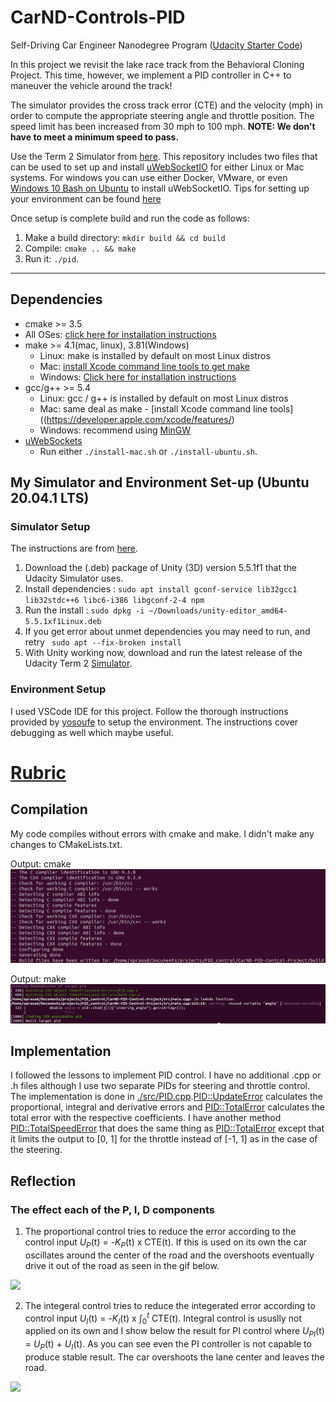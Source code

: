 # CarND-Controls-PID

Self-Driving Car Engineer Nanodegree Program ([Udacity Starter Code](https://github.com/udacity/CarND-PID-Control-Project))

In this project we revisit the lake race track from the Behavioral Cloning Project. This time, however, we implement a PID controller in C++ to maneuver the vehicle around the track!

The simulator provides the cross track error (CTE) and the velocity (mph) in order to compute the appropriate steering angle and throttle position. The speed limit has been increased from 30 mph to 100 mph. **NOTE: We don't have to meet a minimum speed to pass.**

Use the Term 2 Simulator from [here](https://github.com/udacity/self-driving-car-sim/releases). This repository includes two files that can be used to set up and install [uWebSocketIO](https://github.com/uWebSockets/uWebSockets) for either Linux or Mac systems. For windows you can use either Docker, VMware, or even [Windows 10 Bash on Ubuntu](https://www.howtogeek.com/249966/how-to-install-and-use-the-linux-bash-shell-on-windows-10/) to install uWebSocketIO. Tips for setting up your environment can be found [here](https://classroom.udacity.com/nanodegrees/nd013/parts/40f38239-66b6-46ec-ae68-03afd8a601c8/modules/0949fca6-b379-42af-a919-ee50aa304e6a/lessons/f758c44c-5e40-4e01-93b5-1a82aa4e044f/concepts/23d376c7-0195-4276-bdf0-e02f1f3c665d)


Once setup is complete build and run the code as follows:

1. Make a build directory: `mkdir build && cd build`
2. Compile: `cmake .. && make`
3. Run it: `./pid`. 

---

## Dependencies

* cmake >= 3.5
 * All OSes: [click here for installation instructions](https://cmake.org/install/)
* make >= 4.1(mac, linux), 3.81(Windows)
  * Linux: make is installed by default on most Linux distros
  * Mac: [install Xcode command line tools to get make](https://developer.apple.com/xcode/features/)
  * Windows: [Click here for installation instructions](http://gnuwin32.sourceforge.net/packages/make.htm)
* gcc/g++ >= 5.4
  * Linux: gcc / g++ is installed by default on most Linux distros
  * Mac: same deal as make - [install Xcode command line tools]((https://developer.apple.com/xcode/features/)
  * Windows: recommend using [MinGW](http://www.mingw.org/)
* [uWebSockets](https://github.com/uWebSockets/uWebSockets)
  * Run either `./install-mac.sh` or `./install-ubuntu.sh`.

## My Simulator and Environment Set-up (Ubuntu 20.04.1 LTS)

### Simulator Setup

The instructions are from [here](https://medium.com/@kaigo/how-to-install-udacitys-self-driving-car-simulator-on-ubuntu-20-04-14331806d6dd).

1. Download the (.deb) package of Unity (3D) version 5.5.1f1 that the Udacity Simulator uses. 
2. Install dependencies : `sudo apt install gconf-service lib32gcc1 lib32stdc++6 libc6-i386 libgconf-2-4 npm`
3. Run the install : `sudo dpkg -i ~/Downloads/unity-editor_amd64-5.5.1xf1Linux.deb`
4. If you get error about unmet dependencies you may need to run, and retry ` sudo apt --fix-broken install` 
5. With Unity working now, download and run the latest release of the Udacity Term 2 [Simulator](https://github.com/udacity/self-driving-car-sim/releases). 

### Environment Setup

I used VSCode IDE for this project. Follow the thorough instructions provided by [yosoufe](https://gist.github.com/yosoufe/dd37284b7319c484dd77e42947fc82b7) to setup the environment. The instructions cover debugging as well which maybe useful.


# [Rubric](https://review.udacity.com/#!/rubrics/1972/view)

## Compilation

My code compiles without errors with cmake and make. I didn't make any changes to CMakeLists.txt.

Output: cmake
<img src="https://github.com/prasadshingne/CarND-PID-Control-Project/blob/master/output/cmake.jpg"/>

Output: make
<img src="https://github.com/prasadshingne/CarND-PID-Control-Project/blob/master/output/make.jpg"/>


## Implementation

I followed the lessons to implement PID control. I have no additional .cpp or .h files although I use two separate PIDs for steering and throttle control. The implementation is done in [./src/PID.cpp](https://github.com/prasadshingne/CarND-PID-Control-Project/blob/master/src/PID.cpp).[PID::UpdateError](https://github.com/prasadshingne/CarND-PID-Control-Project/blob/98764fad334ce323884c301b6c5c24a01679e90c/src/PID.cpp#L27) calculates the proportional, integral and derivative errors and [PID::TotalError](https://github.com/prasadshingne/CarND-PID-Control-Project/blob/98764fad334ce323884c301b6c5c24a01679e90c/src/PID.cpp#L39) calculates the total error with the respective coefficients. I have another method [PID::TotalSpeedError](https://github.com/prasadshingne/CarND-PID-Control-Project/blob/98764fad334ce323884c301b6c5c24a01679e90c/src/PID.cpp#L53) that does the same thing as [PID::TotalError](https://github.com/prasadshingne/CarND-PID-Control-Project/blob/98764fad334ce323884c301b6c5c24a01679e90c/src/PID.cpp#L39) except that it limits the output to [0, 1] for the throttle instead of [-1, 1] as in the case of the steering.


## Reflection


### The effect each of the P, I, D components 
1. The proportional control tries to reduce the error according to the control input $U_{P}$(t) = -$K_{P}$(t) x CTE(t). If this is used on its own the car oscillates around the center of the road and the overshoots eventually drive it out of the road as seen in the gif below.

<img src="https://github.com/prasadshingne/CarND-PID-Control-Project/blob/master/output/P.gif"/>

2. The integeral control tries to reduce the integerated error according to control input $U_{I}$(t) = -$K_{I}$(t) x $\int_{0}^{t}$ CTE(t). Integral control is ususlly not applied on its own and I show below the result for PI control where $U_{PI}$(t) = $U_{P}$(t) + $U_{I}$(t). As you can see even the PI controller is not capable to produce stable result. The car overshoots the lane center and leaves the road.

<img src="https://github.com/prasadshingne/CarND-PID-Control-Project/blob/master/output/PI.gif"/>
